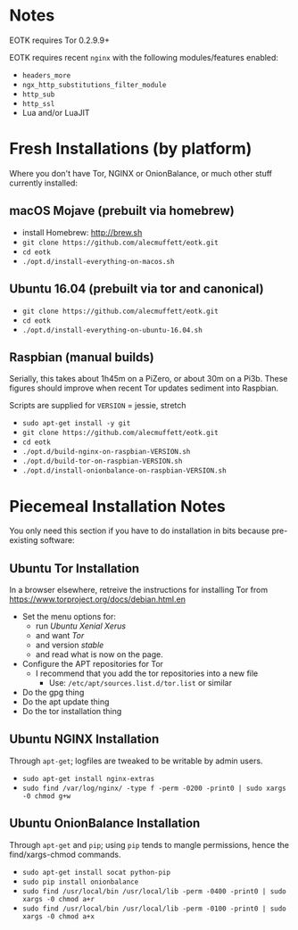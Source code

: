 # Notes

EOTK requires Tor 0.2.9.9+

EOTK requires recent `nginx` with the following modules/features enabled:

* `headers_more`
* `ngx_http_substitutions_filter_module`
* `http_sub`
* `http_ssl`
* Lua and/or LuaJIT

# Fresh Installations (by platform)

Where you don't have Tor, NGINX or OnionBalance, or much other stuff
currently installed:

## macOS Mojave (prebuilt via homebrew)

* install Homebrew: http://brew.sh
* `git clone https://github.com/alecmuffett/eotk.git`
* `cd eotk`
* `./opt.d/install-everything-on-macos.sh`

## Ubuntu 16.04 (prebuilt via tor and canonical)

* `git clone https://github.com/alecmuffett/eotk.git`
* `cd eotk`
* `./opt.d/install-everything-on-ubuntu-16.04.sh`

## Raspbian (manual builds)

Serially, this takes about 1h45m on a PiZero, or about 30m on a Pi3b.
These figures should improve when recent Tor updates sediment into Raspbian.

Scripts are supplied for `VERSION` = jessie, stretch

* `sudo apt-get install -y git`
* `git clone https://github.com/alecmuffett/eotk.git`
* `cd eotk`
* `./opt.d/build-nginx-on-raspbian-VERSION.sh`
* `./opt.d/build-tor-on-raspbian-VERSION.sh`
* `./opt.d/install-onionbalance-on-raspbian-VERSION.sh`

# Piecemeal Installation Notes

You only need this section if you have to do installation in bits
because pre-existing software:

## Ubuntu Tor Installation

In a browser elsewhere, retreive the instructions for installing Tor
from https://www.torproject.org/docs/debian.html.en

* Set the menu options for:
  * run *Ubuntu Xenial Xerus*
  * and want *Tor*
  * and version *stable*
  * and read what is now on the page.
* Configure the APT repositories for Tor
  * I recommend that you add the tor repositories into a new file
    * Use: `/etc/apt/sources.list.d/tor.list` or similar
* Do the gpg thing
* Do the apt update thing
* Do the tor installation thing

## Ubuntu NGINX Installation

Through `apt-get`; logfiles are tweaked to be writable by admin users.

* `sudo apt-get install nginx-extras`
* `sudo find /var/log/nginx/ -type f -perm -0200 -print0 | sudo xargs -0 chmod g+w`

## Ubuntu OnionBalance Installation

Through `apt-get` and `pip`; using `pip` tends to mangle permissions,
hence the find/xargs-chmod commands.

* `sudo apt-get install socat python-pip`
* `sudo pip install onionbalance`
* `sudo find /usr/local/bin /usr/local/lib -perm -0400 -print0 | sudo xargs -0 chmod a+r`
* `sudo find /usr/local/bin /usr/local/lib -perm -0100 -print0 | sudo xargs -0 chmod a+x`
